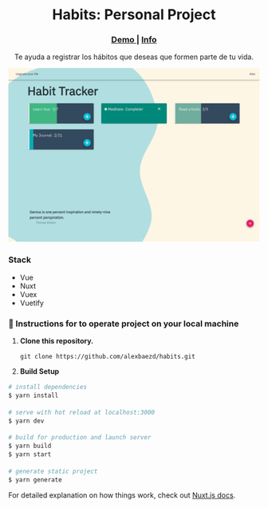 <h1 align="center">
 Habits: Personal Project
</h1>
<div align="center">
  <h3>
    <a href="https://nuxt-habits.netlify.app">
      Demo
    </a>
    <span> | </span>
    <a href="http://alexbaez.dev/projects/habits">
      Info
    </a>
  </h3>
  <p>Te ayuda a registrar los hábitos que deseas que formen parte de tu vida.</p>
</div>

![Stories](./assets/habits.jpg "Personal Project")

### Stack

- Vue
- Nuxt
- Vuex
- Vuetify

### 🚀 Instructions for to operate project on your local machine

1.  **Clone this repository.**

    ```shell
    git clone https://github.com/alexbaezd/habits.git
    ```

2.  **Build Setup**

```bash
# install dependencies
$ yarn install

# serve with hot reload at localhost:3000
$ yarn dev

# build for production and launch server
$ yarn build
$ yarn start

# generate static project
$ yarn generate
```

For detailed explanation on how things work, check out [Nuxt.js docs](https://nuxtjs.org).
